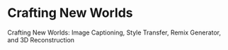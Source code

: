 # Crafting New Worlds
Crafting New Worlds: Image Captioning, Style Transfer, Remix Generator, and 3D Reconstruction

